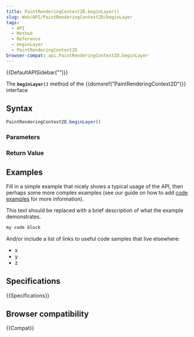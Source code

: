 ```yaml
---
title: PaintRenderingContext2D.beginLayer()
slug: Web/API/PaintRenderingContext2D/beginLayer
tags:
  - API
  - Method
  - Reference
  - beginLayer
  - PaintRenderingContext2D
browser-compat: api.PaintRenderingContext2D.beginLayer
---
```

{{DefaultAPISidebar("")}}

The **`beginLayer()`** method of the {{domxref("PaintRenderingContext2D")}} interface 

## Syntax

```js
PaintRenderingContext2D.beginLayer()
```

### Parameters



### Return Value



## Examples

Fill in a simple example that nicely shows a typical usage of the API, then perhaps some more complex examples (see our guide on how to add [code examples](/en-US/docs/MDN/Contribute/Structures/Code_examples) for more information).

This text should be replaced with a brief description of what the example demonstrates.

```js
my code block
```

And/or include a list of links to useful code samples that live elsewhere:

*   x
*   y
*   z

## Specifications

{{Specifications}}

## Browser compatibility

{{Compat}}

